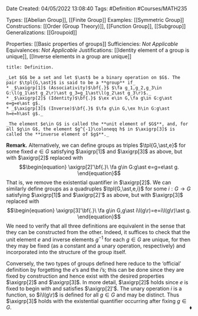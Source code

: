 <div class="topSpace"></div>

Date Created: 04/05/2022 13:08:40
Tags: #Definition #Courses/MATH235

Types: [[Abelian Group]], [[Finite Group]]
Examples: [[Symmetric Group]]
Constructions: [[Order (Group Theory)]], [[Function Group]], [[Subgroup]]
Generalizations: [[Groupoid]]

Properties: [[Basic properties of groups]]
Sufficiencies: _Not Applicable_
Equivalences: _Not Applicable_
Justifications: [[Identity element of a group is unique]], [[Inverse elements in a group are unique]]

``` ad-Definition
title: Definition.

_Let $G$ be a set and let $\ast$ be a binary operation on $G$. The pair $\tpl{G,\ast}$ is said to be a **group** if_
* _$\axigrp[1]$ (Associativity)$\bf{.}$ $\fa g_1,g_2,g_3\in G:\l(g_1\ast g_2\r)\ast g_3=g_1\ast\l(g_2\ast g_3\r)$._
* _$\axigrp[2]$ (Identity)$\bf{.}$ $\ex e\in G,\fa g\in G:g\ast e=g=e\ast g$._
* _$\axigrp[3]$ (Inverse)$\bf{.}$ $\fa g\in G,\ex h\in G:g\ast h=e=h\ast g$._

_The element $e\in G$ is called the **unit element of $G$**, and, for all $g\in G$, the element $g^{-1}\coloneqq h$ in $\axigrp[3]$ is called the **inverse element of $g$**._

```

**Remark.** Alternatively, we can define groups as triples $\tpl{G,\ast,e}$ for some fixed $e\in G$ satisfying $\axigrp[1]$ and $\axigrp[3]$ as above, but with $\axigrp[2]$ replaced with
$$\begin{equation}
    \axigrp[2]'\bf{.}\ \fa g\in G:g\ast e=g=e\ast g.
\end{equation}$$
That is, we remove the existential quantifier in $\axigrp[2]$. We can similarly define groups as a quadruples $\tpl{G,\ast,e,i}$ for some $i:G\to G$ satisfying $\axigrp[1]$ and $\axigrp[2]'$ as above, but with $\axigrp[3]$ replaced with
$$\begin{equation}
    \axigrp[3]'\bf{.}\ \fa g\in G,g\ast i\l(g\r)=e=i\l(g\r)\ast g.
\end{equation}$$
We need to verify that all three definitions are equivalent in the sense that they can be constructed from the other. Indeed, it suffices to check that the unit element $e$ and inverse elements $g^{-1}$ for each $g\in G$ are unique, for then they may be fixed (as a constant and a unary operation, respectively) and incorporated into the structure of the group itself.

Conversely, the two types of groups defined here reduce to the $\textrm{`}$official$\textrm{'}$ definition by forgetting the $e\textrm{'}$s and the $i\textrm{'}$s; this can be done since they are fixed by construction and hence exist with the desired properties $\axigrp[2]$ and $\axigrp[3]$. In more detail, $\axigrp[2]$ holds since $e$ is fixed to begin with and satisfies $\axigrp[2]'$. The unary operation $i$ is a function, so $i\l(g\r)$ is defined for all $g\in G$ and may be distinct. Thus $\axigrp[3]$ holds with the existential quantifier occurring after fixing $g\in G$.<span style="float:right;">$\blacklozenge$</span>
